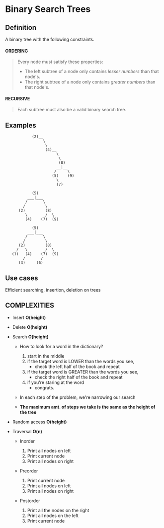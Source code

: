 # Binary Search Trees

## Definition

A binary tree with the following constraints.

#### ORDERING
> Every node must satisfy these properties:
>
> * The left subtree of a node only contains *lesser numbers* than that node's.
> * The right subtree of a node only contains *greater numbers* than that node's.

#### RECURSIVE
> Each subtree must also be a valid binary search tree.

## Examples

```
            (2)__
                 \
                  \
                  (4)__
                       \
                        \
                        (8)
                       __|__
                      /     \
                     (5)    (9)
                       \
                       (7)
```


```
            (5)
          ___|___
         /       \
        /         \
      (2)         (8)
         \        /  \
         (4)    (7)  (9)
```

```
            (5)
          ___|___
         /       \
        /         \
      (2)         (8)
     /   \        /  \
   (1)   (4)    (7)  (9)
        /       /
      (3)     (6)
```


## Use cases

Efficient searching, insertion, deletion on trees

## COMPLEXITIES

* Insert **O(height)**

* Delete **O(height)**

* Search **O(height)**
    * How to look for a word in the dictionary?
        1. start in the middle
        2. if the target word is LOWER than the words you see,
            * check the left half of the book and repeat
        3. if the target word is GREATER than the words you see,
            * check the right half of the book and repeat
        4. if you're staring at the word
            * congrats.
    * In each step of the problem, we're narrowing our search

    * **The maximum amt. of steps we take
    is the same as the height of the tree**

* Random access **O(height)**

* Traversal **O(n)**
    - Inorder
        1. Print all nodes on left
        2. Print current node
        3. Print all nodes on right

    - Preorder
        1. Print current node
        2. Print all nodes on left
        3. Print all nodes on right

    - Postorder
        1. Print all the nodes on the right
        2. Print all nodes on the left
        3. Print current node
